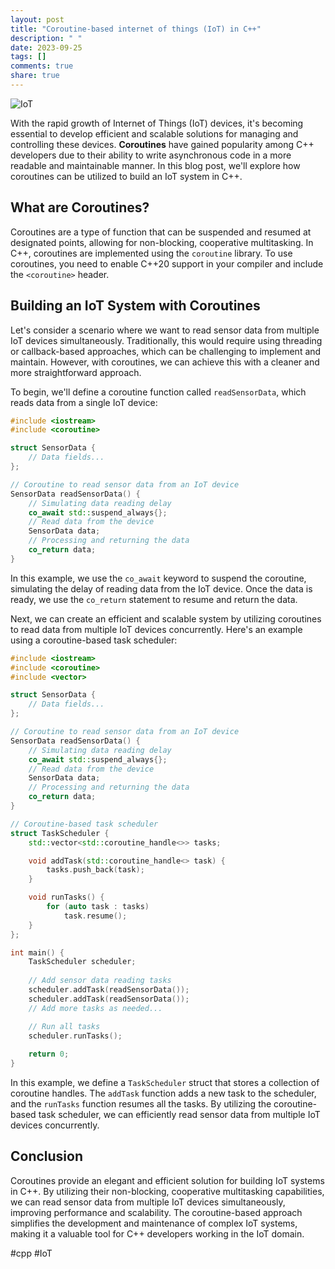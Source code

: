 ```yaml
---
layout: post
title: "Coroutine-based internet of things (IoT) in C++"
description: " "
date: 2023-09-25
tags: []
comments: true
share: true
---
```


![IoT](https://example.com/iot-image)

With the rapid growth of Internet of Things (IoT) devices, it's becoming essential to develop efficient and scalable solutions for managing and controlling these devices. **Coroutines** have gained popularity among C++ developers due to their ability to write asynchronous code in a more readable and maintainable manner. In this blog post, we'll explore how coroutines can be utilized to build an IoT system in C++.

## What are Coroutines?

Coroutines are a type of function that can be suspended and resumed at designated points, allowing for non-blocking, cooperative multitasking. In C++, coroutines are implemented using the `coroutine` library. To use coroutines, you need to enable C++20 support in your compiler and include the `<coroutine>` header.

## Building an IoT System with Coroutines

Let's consider a scenario where we want to read sensor data from multiple IoT devices simultaneously. Traditionally, this would require using threading or callback-based approaches, which can be challenging to implement and maintain. However, with coroutines, we can achieve this with a cleaner and more straightforward approach.

To begin, we'll define a coroutine function called `readSensorData`, which reads data from a single IoT device:

```cpp
#include <iostream>
#include <coroutine>

struct SensorData {
    // Data fields...
};

// Coroutine to read sensor data from an IoT device
SensorData readSensorData() {
    // Simulating data reading delay
    co_await std::suspend_always{};
    // Read data from the device
    SensorData data;
    // Processing and returning the data
    co_return data;
}
```

In this example, we use the `co_await` keyword to suspend the coroutine, simulating the delay of reading data from the IoT device. Once the data is ready, we use the `co_return` statement to resume and return the data.

Next, we can create an efficient and scalable system by utilizing coroutines to read data from multiple IoT devices concurrently. Here's an example using a coroutine-based task scheduler:

```cpp
#include <iostream>
#include <coroutine>
#include <vector>

struct SensorData {
    // Data fields...
};

// Coroutine to read sensor data from an IoT device
SensorData readSensorData() {
    // Simulating data reading delay
    co_await std::suspend_always{};
    // Read data from the device
    SensorData data;
    // Processing and returning the data
    co_return data;
}

// Coroutine-based task scheduler
struct TaskScheduler {
    std::vector<std::coroutine_handle<>> tasks;

    void addTask(std::coroutine_handle<> task) {
        tasks.push_back(task);
    }

    void runTasks() {
        for (auto task : tasks)
            task.resume();
    }
};

int main() {
    TaskScheduler scheduler;
    
    // Add sensor data reading tasks
    scheduler.addTask(readSensorData());
    scheduler.addTask(readSensorData());
    // Add more tasks as needed...

    // Run all tasks
    scheduler.runTasks();
    
    return 0;
}
```

In this example, we define a `TaskScheduler` struct that stores a collection of coroutine handles. The `addTask` function adds a new task to the scheduler, and the `runTasks` function resumes all the tasks. By utilizing the coroutine-based task scheduler, we can efficiently read sensor data from multiple IoT devices concurrently.

## Conclusion

Coroutines provide an elegant and efficient solution for building IoT systems in C++. By utilizing their non-blocking, cooperative multitasking capabilities, we can read sensor data from multiple IoT devices simultaneously, improving performance and scalability. The coroutine-based approach simplifies the development and maintenance of complex IoT systems, making it a valuable tool for C++ developers working in the IoT domain.

#cpp #IoT